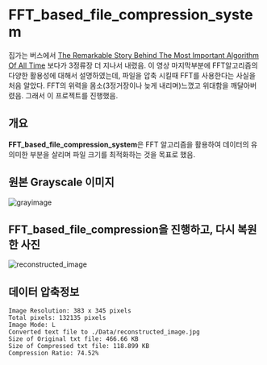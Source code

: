 # FFT_based_file_compression_system

집가는 버스에서 [The Remarkable Story Behind The Most Important Algorithm Of All Time](https://www.youtube.com/watch?v=nmgFG7PUHfo) 보다가 3정류장 더 지나서 내렸음. 이 영상 마지막부분에 FFT알고리즘의 다양한 활용성에 대해서 설명하였는데, 파일을 압축 시킬때 FFT를 사용한다는 사실을 처음 알았다. FFT의 위력을 몸소(3정거장이나 늦게 내리며)느꼈고 위대함을 깨달아버렸음. 그래서 이 프로젝트를 진행했음.

## 개요

**FFT_based_file_compression_system**은 FFT 알고리즘을 활용하여 데이터의 유의미한 부분을 살리며 파일 크기를 최적화하는 것을 목표로 했음.


## 원본 Grayscale  이미지
![grayimage](https://github.com/user-attachments/assets/9fa1e868-2c5d-497b-8188-3d4ed834262b)


## FFT_based_file_compression을 진행하고, 다시 복원한 사진
![reconstructed_image](https://github.com/user-attachments/assets/bcb0b8f2-11fe-4c9d-b70e-081f76ed4979)

## 데이터 압축정보

```plaintext
Image Resolution: 383 x 345 pixels
Total pixels: 132135 pixels
Image Mode: L
Converted text file to ./Data/reconstructed_image.jpg
Size of Original txt file: 466.66 KB
Size of Compressed txt file: 118.899 KB
Compression Ratio: 74.52%
```

